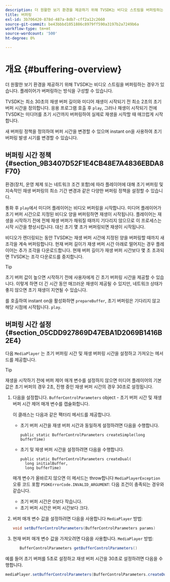 ```yaml
---
description: 더 원활한 보기 환경을 제공하기 위해 TVSDK는 비디오 스트림을 버퍼링하는 경우가 있습니다. 플레이어가 버퍼링하는 방식을 구성할 수 있습니다.
title: 버퍼링
exl-id: 3b706420-878d-487a-8db7-cff2a12c2660
source-git-commit: be43bbbd1051886c8979ff590a3197b2a7249b6a
workflow-type: tm+mt
source-wordcount: '500'
ht-degree: 0%

---
```


# 개요 {#buffering-overview}

더 원활한 보기 환경을 제공하기 위해 TVSDK는 비디오 스트림을 버퍼링하는 경우가 있습니다. 플레이어가 버퍼링하는 방식을 구성할 수 있습니다.

TVSDK는 최소 30초의 재생 버퍼 길이와 미디어 재생이 시작되기 전 최소 2초의 초기 버퍼 시간을 정의합니다. 응용 프로그램 호출 후 `play`, 그러나 재생이 시작되기 전에 TVSDK는 미디어를 초기 시간까지 버퍼링하여 실제로 재생을 시작할 때 매끄럽게 시작합니다.

새 버퍼링 정책을 정의하여 버퍼 시간을 변경할 수 있으며 instant on을 사용하여 초기 버퍼링 발생 시기를 변경할 수 있습니다.

## 버퍼링 시간 정책 {#section_9B3407D52F1E4CB48E7A4836EBDA8F70}

환경(장치, 운영 체제 또는 네트워크 조건 포함)에 따라 플레이어에 대해 초기 버퍼링 및 지속적인 재생 버퍼링의 최소 기간 변경과 같은 다양한 버퍼링 정책을 설정할 수 있습니다.

통화 후 `play`에서 미디어 플레이어는 비디오 버퍼링을 시작합니다. 미디어 플레이어가 초기 버퍼 시간으로 지정된 비디오 양을 버퍼링하면 재생이 시작됩니다. 플레이어는 재생을 시작하기 전에 전체 재생 버퍼가 채워질 때까지 기다리지 않으므로 이 프로세스는 시작 시간을 향상시킵니다. 대신 초기 몇 초가 버퍼링되면 재생이 시작됩니다.

비디오가 렌더링되는 동안 TVSDK는 재생 버퍼 시간에 지정된 양을 버퍼링할 때까지 새 조각을 계속 버퍼링합니다. 현재 버퍼 길이가 재생 버퍼 시간 아래로 떨어지는 경우 플레이어는 추가 조각을 다운로드합니다. 현재 버퍼 길이가 재생 버퍼 시간보다 몇 초 초과되면 TVSDK는 조각 다운로드를 중지합니다.

>[!TIP]
>
>초기 버퍼 값이 높으면 시작하기 전에 사용자에게 긴 초기 버퍼링 시간을 제공할 수 있습니다. 이렇게 하면 더 긴 시간 동안 매끄러운 재생이 제공될 수 있지만, 네트워크 상태가 좋지 않으면 초기 재생이 지연될 수 있습니다.

를 호출하여 instant on을 활성화하면 `prepareBuffer`, 초기 버퍼링은 기다리지 않고 해당 시점에 시작됩니다. `play`.

## 버퍼링 시간 설정 {#section_05CDD927869D47EBA1D2069B1416B2E4}

다음 `MediaPlayer` 는 초기 버퍼링 시간 및 재생 버퍼링 시간을 설정하고 가져오는 메서드를 제공합니다.

>[!TIP]
>
>재생을 시작하기 전에 버퍼 제어 매개 변수를 설정하지 않으면 미디어 플레이어의 기본값은 초기 버퍼의 경우 2초, 진행 중인 재생 버퍼 시간의 경우 30초로 설정됩니다.

1. 다음을 설정합니다. `BufferControlParameters` object - 초기 버퍼 시간 및 재생 버퍼 시간 제어 매개 변수를 캡슐화합니다.

   이 클래스는 다음과 같은 팩터리 메서드를 제공합니다.

   * 초기 버퍼 시간을 재생 버퍼 시간과 동일하게 설정하려면 다음을 수행합니다.

      ```
      public static BufferControlParameters createSimple(long bufferTime)
      ```

   * 초기 및 재생 버퍼 시간을 설정하려면 다음을 수행합니다.

      ```
      public static BufferControlParameters createDual( 
        long initialBuffer,  
        long bufferTime)
      ```
   매개 변수가 올바르지 않으면 이 메서드는 throw합니다 `MediaPlayerException` 오류 코드 포함 `PSDKErrorCode.INVALID_ARGUMENT`: 다음 조건이 충족되는 경우와 같습니다.

   * 초기 버퍼 시간은 0보다 작습니다.
   * 초기 버퍼 시간은 버퍼 시간보다 크다.


1. 버퍼 매개 변수 값을 설정하려면 다음을 사용합니다 `MediaPlayer` 방법:

   ```java
   void setBufferControlParameters(BufferControlParameters params)
   ```

1. 현재 버퍼 매개 변수 값을 가져오려면 다음을 사용합니다. `MediaPlayer` 방법:

   ```java
      BufferControlParameters getBufferControlParameters()  
   ```

<!--<a id="example_DE0580B3AD404635825D3301C1F096B6"></a>-->

예를 들어 초기 버퍼를 5초로 설정하고 재생 버퍼 시간을 30초로 설정하려면 다음을 수행합니다.

```java
mediaPlayer.setBufferControlParameters(BufferControlParameters.createDual(5000, 30000));
```
